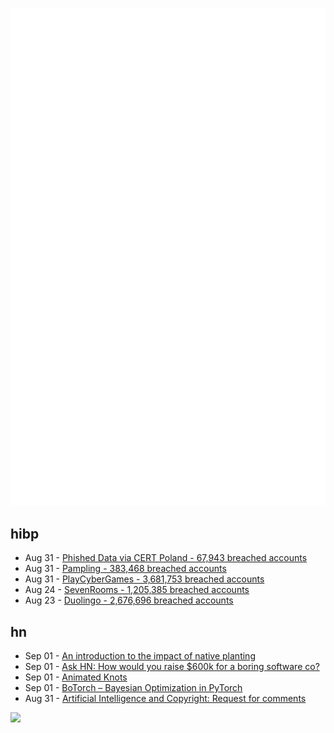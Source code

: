 ![Metrics](https://raw.githubusercontent.com/phixion/phixion/master/metrics.svg)

## hibp

<!--
for https://github.com/phixion/phixion/blob/main/.github/workflows/feeds.yml
-->
<!--START_SECTION:haveibeenpwnd-->
- Aug 31 - [Phished Data via CERT Poland - 67,943 breached accounts](https://haveibeenpwned.com/PwnedWebsites#CERTPolandPhish)
- Aug 31 - [Pampling - 383,468 breached accounts](https://haveibeenpwned.com/PwnedWebsites#Pampling)
- Aug 31 - [PlayCyberGames - 3,681,753 breached accounts](https://haveibeenpwned.com/PwnedWebsites#PlayCyberGames)
- Aug 24 - [SevenRooms - 1,205,385 breached accounts](https://haveibeenpwned.com/PwnedWebsites#SevenRooms)
- Aug 23 - [Duolingo - 2,676,696 breached accounts](https://haveibeenpwned.com/PwnedWebsites#Duolingo)
<!--END_SECTION:haveibeenpwnd-->

## hn

<!--
for https://github.com/phixion/phixion/blob/main/.github/workflows/feeds.yml
-->
<!--START_SECTION:hn-->
- Sep 01 - [An introduction to the impact of native planting](https://marisamorby.com/native-planting-intro/)
- Sep 01 - [Ask HN: How would you raise $600k for a boring software co?](https://news.ycombinator.com/item?id=37346497)
- Sep 01 - [Animated Knots](https://www.animatedknots.com/)
- Sep 01 - [BoTorch – Bayesian Optimization in PyTorch](https://botorch.org/)
- Aug 31 - [Artificial Intelligence and Copyright: Request for comments](https://www.federalregister.gov/documents/2023/08/30/2023-18624/artificial-intelligence-and-copyright)
<!--END_SECTION:hn-->

<!--
for https://yhype.me
-->
![](https://hit.yhype.me/github/profile?user_id=13013670)
